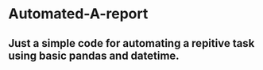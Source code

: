 # Automated-A-report
## Just a simple code for automating a repitive task using basic pandas and datetime.
